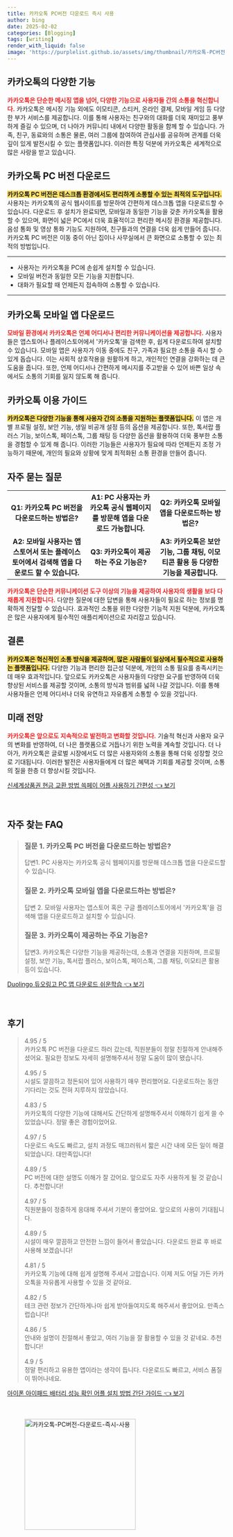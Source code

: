 ```yaml
---
title: 카카오톡 PC버전 다운로드 즉시 사용
author: bing
date: 2025-02-02
categories: [Blogging]
tags: [writing]
render_with_liquid: false
image: 'https://purplelist.github.io/assets/img/thumbnail/카카오톡-PC버전-다운로드-즉시-사용.webp'
---
```



<h2 id='카카오톡의 다양한 기능'>카카오톡의 다양한 기능</h2>

<p><b><span style="color: #ee2323;">카카오톡은 단순한 메시징 앱을 넘어, 다양한 기능으로 사용자들 간의 소통을 혁신합니다.</span></b> 카카오톡은 메시징 기능 외에도 이모티콘, 스티커, 온라인 결제, 모바일 게임 등 다양한 부가 서비스를 제공합니다. 이를 통해 사용자는 친구와의 대화를 더욱 재미있고 풍부하게 즐길 수 있으며, 더 나아가 커뮤니티 내에서 다양한 활동을 함께 할 수 있습니다. 가족, 친구, 동료와의 소통은 물론, 여러 그룹에 참여하여 관심사를 공유하며 관계를 더욱 깊이 있게 발전시킬 수 있는 플랫폼입니다. 이러한 특징 덕분에 카카오톡은 세계적으로 많은 사랑을 받고 있습니다.</p>

<h2 id='카카오톡 PC 버전 다운로드'>카카오톡 PC 버전 다운로드</h2>

<p><b><span style="background-color: #ffe066;">카카오톡 PC 버전은 데스크톱 환경에서도 편리하게 소통할 수 있는 최적의 도구입니다.</span></b> 사용자는 카카오톡의 공식 웹사이트를 방문하여 간편하게 데스크톱 앱을 다운로드할 수 있습니다. 다운로드 후 설치가 완료되면, 모바일과 동일한 기능을 갖춘 카카오톡을 활용할 수 있으며, 화면이 넓은 PC에서 더욱 효율적이고 편리한 메시징 환경을 제공합니다. 음성 통화 및 영상 통화 기능도 지원하여, 친구들과의 연결을 더욱 쉽게 만들어 줍니다. 카카오톡 PC 버전은 이동 중이 아닌 집이나 사무실에서 큰 화면으로 소통할 수 있는 최적의 방법입니다.</p>

<hr />

<ul>
    <li>사용자는 카카오톡을 PC에 손쉽게 설치할 수 있습니다.</li>
    <li>모바일 버전과 동일한 모든 기능을 지원합니다.</li>
    <li>대화가 필요할 때 언제든지 접속하여 소통할 수 있습니다.</li>
</ul>

<hr />

<h2 id='카카오톡 모바일 앱 다운로드'>카카오톡 모바일 앱 다운로드</h2>

<p><b><span style="color: #ee2323;">모바일 환경에서 카카오톡은 언제 어디서나 편리한 커뮤니케이션을 제공합니다.</span></b> 사용자들은 앱스토어나 플레이스토어에서 '카카오톡'을 검색한 후, 쉽게 다운로드하여 설치할 수 있습니다. 모바일 앱은 사용자가 이동 중에도 친구, 가족과 필요한 소통을 즉시 할 수 있게 돕습니다. 이는 사회적 상호작용을 원활하게 하고, 개인적인 연결을 강화하는 데 큰 도움을 줍니다. 또한, 언제 어디서나 간편하게 메시지를 주고받을 수 있어 바쁜 일상 속에서도 소통의 기회를 잃지 않도록 해 줍니다.</p>

<h2 id='카카오톡 이용 가이드'>카카오톡 이용 가이드</h2>

<p><b><span style="background-color: #ffe066;">카카오톡은 다양한 기능을 통해 사용자 간의 소통을 지원하는 플랫폼입니다.</span></b> 이 앱은 개별 프로필 설정, 보안 기능, 생일 비공개 설정 등의 옵션을 제공합니다. 또한, 톡서랍 플러스 기능, 보이스톡, 페이스톡, 그룹 채팅 등 다양한 옵션을 활용하여 더욱 풍부한 소통을 경험할 수 있게 해 줍니다. 이러한 기능들은 사용자가 필요에 따라 언제든지 조정 가능하기 때문에, 개인의 필요와 상황에 맞게 최적화된 소통 환경을 만들어 줍니다.</p>

<h2 id='자주 묻는 질문'>자주 묻는 질문</h2>

<table>
    <tr>
        <td style="text-align: center; height: 17px;"><b>Q1: 카카오톡 PC 버전을 다운로드하는 방법은?</b></td>
        <td style="text-align: center; height: 17px;"><b>A1: PC 사용자는 카카오톡 공식 웹페이지를 방문해 앱을 다운로드 가능합니다.</b></td>
        <td style="text-align: center; height: 17px;"><b>Q2: 카카오톡 모바일 앱을 다운로드하는 방법은?</b></td>
    </tr>
    <tr>
        <td style="text-align: center; height: 17px;"><b>A2: 모바일 사용자는 앱스토어서 또는 플레이스토어에서 검색해 앱을 다운로드 할 수 있습니다.</b></td>
        <td style="text-align: center; height: 17px;"><b>Q3: 카카오톡이 제공하는 주요 기능은?</b></td>
        <td style="text-align: center; height: 17px;"><b>A3: 카카오톡은 보안 기능, 그룹 채팅, 이모티콘 활용 등 다양한 기능을 제공합니다.</b></td>
    </tr>
</table>

<p><b><span style="color: #ee2323;">카카오톡은 단순한 커뮤니케이션 도구 이상의 기능을 제공하여 사용자의 생활을 보다 다채롭게 지원합니다.</span></b> 다양한 질문에 대한 답변을 통해 사용자들이 필요로 하는 정보를 명확하게 전달할 수 있습니다. 효과적인 소통을 위한 다양한 기능적 지원 덕분에, 카카오톡은 많은 사용자에게 필수적인 애플리케이션으로 자리잡고 있습니다.</p>

<h2 id='결론'>결론</h2>

<p><b><span style="background-color: #ffe066;">카카오톡은 혁신적인 소통 방식을 제공하며, 많은 사람들이 일상에서 필수적으로 사용하는 플랫폼입니다.</span></b> 다양한 기능과 편리한 접근성 덕분에, 개인의 소통 필요를 충족시키는 데 매우 효과적입니다. 앞으로도 카카오톡은 사용자들의 다양한 요구를 반영하여 더욱 향상된 서비스를 제공할 것이며, 소통의 방식과 범위를 넓혀 나갈 것입니다. 이를 통해 사용자들은 언제 어디서나 더욱 유연하고 자유롭게 소통할 수 있을 것입니다.</p>

<h2 id='미래 전망'>미래 전망</h2>

<p><b><span style="color: #ee2323;">카카오톡은 앞으로도 지속적으로 발전하고 변화할 것입니다.</span></b> 기술적 혁신과 사용자 요구의 변화를 반영하여, 더 나은 플랫폼으로 거듭나기 위한 노력을 계속할 것입니다. 더 나아가, 카카오톡은 글로벌 시장에서도 더 많은 사용자와의 소통을 통해 더욱 성장할 것으로 기대됩니다. 이러한 발전은 사용자들에게 더 많은 혜택과 기회를 제공할 것이며, 소통의 질을 한층 더 향상시킬 것입니다.</p>


<p><a class="click-button" title="신세계상품권 현금 교환 방법 쓱페이 어플 사용하기 간편성" href="https://purplelist.github.io/posts/%EC%8B%A0%EC%84%B8%EA%B3%84%EC%83%81%ED%92%88%EA%B6%8C-%ED%98%84%EA%B8%88-%EA%B5%90%ED%99%98-%EB%B0%A9%EB%B2%95-%EC%93%B1%ED%8E%98%EC%9D%B4-%EC%96%B4%ED%94%8C-%EC%82%AC%EC%9A%A9%ED%95%98%EA%B8%B0-%EA%B0%84%ED%8E%B8%EC%84%B1/" rel="dofollow">신세계상품권 현금 교환 방법 쓱페이 어플 사용하기 간편성 👈 보기</a></p><br>
<h2 id='자주_찾는_FAQ'>자주 찾는 FAQ</h2>
<div itemscope="" itemtype="https://schema.org/FAQPage"> 
<blockquote> 
<div itemscope="" itemprop="mainEntity" itemtype="https://schema.org/Question"> 
<h3 itemprop="name">질문 1. 카카오톡 PC 버전을 다운로드하는 방법은?</h3> 
<div itemscope="" itemprop="acceptedAnswer" itemtype="https://schema.org/Answer"> 
<span itemprop="text"> 
<p>답변1. PC 사용자는 카카오톡 공식 웹페이지를 방문해 데스크톱 앱을 다운로드할 수 있습니다.</p> 
</span> 
</div> 
</div> 

<div itemscope="" itemprop="mainEntity" itemtype="https://schema.org/Question"> 
<h3 itemprop="name">질문 2. 카카오톡 모바일 앱을 다운로드하는 방법은?</h3> 
<div itemscope="" itemprop="acceptedAnswer" itemtype="https://schema.org/Answer"> 
<span itemprop="text"> 
<p>답변 2. 모바일 사용자는 앱스토어 혹은 구글 플레이스토어에서 '카카오톡'을 검색해 앱을 다운로드하고 설치할 수 있습니다.</p> 
</span> 
</div> 
</div> 

<div itemscope="" itemprop="mainEntity" itemtype="https://schema.org/Question"> 
<h3 itemprop="name">질문 3. 카카오톡이 제공하는 주요 기능은?</h3> 
<div itemscope="" itemprop="acceptedAnswer" itemtype="https://schema.org/Answer"> 
<span itemprop="text"> 
<p>답변3. 카카오톡은 다양한 기능을 제공하는데, 소통과 연결을 지원하며, 프로필 설정, 보안 기능, 톡서랍 플러스, 보이스톡, 페이스톡, 그룹 채팅, 이모티콘 활용 등이 있습니다.</p> 
</span> 
</div> 
</div> 
</blockquote> 
</div>
<p><a class="click-button" title="Duolingo 듀오링고 PC 앱 다운로드 쉬운학습" href="https://purplelist.github.io/posts/Duolingo-%EB%93%80%EC%98%A4%EB%A7%81%EA%B3%A0-PC-%EC%95%B1-%EB%8B%A4%EC%9A%B4%EB%A1%9C%EB%93%9C-%EC%89%AC%EC%9A%B4%ED%95%99%EC%8A%B5/" rel="dofollow">Duolingo 듀오링고 PC 앱 다운로드 쉬운학습 👈 보기</a></p><br>
<h2 id='후기'>후기</h2>
<div itemscope itemtype="https://schema.org/Product">
  <blockquote>
  <div itemprop="review" itemscope itemtype="https://schema.org/Review">
      <div itemprop="reviewRating" itemscope itemtype="https://schema.org/Rating"> <span itemprop="ratingValue">4.95</span> / <span itemprop="bestRating">5</span> </div>
      <span itemprop="reviewBody">카카오톡 PC 버전을 다운로드 하러 갔는데, 직원분들이 정말 친절하게 안내해주셨어요. 필요한 정보도 자세히 설명해주셔서 정말 도움이 많이 됐습니다.</span>
  </div>
  <br>
  <div itemprop="review" itemscope itemtype="https://schema.org/Review">
      <div itemprop="reviewRating" itemscope itemtype="https://schema.org/Rating"> <span itemprop="ratingValue">4.95</span> / <span itemprop="bestRating">5</span> </div>
      <span itemprop="reviewBody">시설도 깔끔하고 정돈되어 있어 사용하기 매우 편리했어요. 다운로드하는 동안 기다리는 것도 전혀 지루하지 않았습니다.</span>
  </div>
  <br>
  <div itemprop="review" itemscope itemtype="https://schema.org/Review">
      <div itemprop="reviewRating" itemscope itemtype="https://schema.org/Rating"> <span itemprop="ratingValue">4.83</span> / <span itemprop="bestRating">5</span> </div>
      <span itemprop="reviewBody">카카오톡의 다양한 기능에 대해서도 간단하게 설명해주셔서 이해하기 쉽게 쓸 수 있었습니다. 정말 좋은 경험이었어요.</span>
  </div>
  <br>
  <div itemprop="review" itemscope itemtype="https://schema.org/Review">
      <div itemprop="reviewRating" itemscope itemtype="https://schema.org/Rating"> <span itemprop="ratingValue">4.97</span> / <span itemprop="bestRating">5</span> </div>
      <span itemprop="reviewBody">다운로드 속도도 빠르고, 설치 과정도 매끄러워서 짧은 시간 내에 모든 일이 해결되었습니다. 대만족입니다!</span>
  </div>
  <br>
  <div itemprop="review" itemscope itemtype="https://schema.org/Review">
      <div itemprop="reviewRating" itemscope itemtype="https://schema.org/Rating"> <span itemprop="ratingValue">4.89</span> / <span itemprop="bestRating">5</span> </div>
      <span itemprop="reviewBody">PC 버전에 대한 설명도 이해가 잘 갔어요. 앞으로도 자주 사용하게 될 것 같습니다. 추천합니다!</span>
  </div>
  <br>
  <div itemprop="review" itemscope itemtype="https://schema.org/Review">
      <div itemprop="reviewRating" itemscope itemtype="https://schema.org/Rating"> <span itemprop="ratingValue">4.97</span> / <span itemprop="bestRating">5</span> </div>
      <span itemprop="reviewBody">직원분들이 정중하게 응대해 주셔서 기분이 좋았어요. 앞으로의 사용이 기대됩니다.</span>
  </div>
  <br>
  <div itemprop="review" itemscope itemtype="https://schema.org/Review">
      <div itemprop="reviewRating" itemscope itemtype="https://schema.org/Rating"> <span itemprop="ratingValue">4.89</span> / <span itemprop="bestRating">5</span> </div>
      <span itemprop="reviewBody">시설이 매우 깔끔하고 안전한 느낌이 들어서 좋았습니다. 다운로드 완료 후 바로 사용해 보겠습니다!</span>
  </div>
  <br>
  <div itemprop="review" itemscope itemtype="https://schema.org/Review">
      <div itemprop="reviewRating" itemscope itemtype="https://schema.org/Rating"> <span itemprop="ratingValue">4.81</span> / <span itemprop="bestRating">5</span> </div>
      <span itemprop="reviewBody">카카오톡 기능에 대해 쉽게 설명해 주셔서 고맙습니다. 이제 저도 어딜 가든 카카오톡을 자유롭게 사용할 수 있을 것 같아요.</span>
  </div>
  <br>
  <div itemprop="review" itemscope itemtype="https://schema.org/Review">
      <div itemprop="reviewRating" itemscope itemtype="https://schema.org/Rating"> <span itemprop="ratingValue">4.82</span> / <span itemprop="bestRating">5</span> </div>
      <span itemprop="reviewBody">테크 관련 정보가 간단하게나마 쉽게 받아들여지도록 해주셔서 좋았어요. 만족스럽습니다!</span>
  </div>
  <br>
  <div itemprop="review" itemscope itemtype="https://schema.org/Review">
      <div itemprop="reviewRating" itemscope itemtype="https://schema.org/Rating"> <span itemprop="ratingValue">4.86</span> / <span itemprop="bestRating">5</span> </div>
      <span itemprop="reviewBody">안내와 설명이 친절해서 좋았고, 여러 기능을 잘 활용할 수 있을 것 같네요. 추천합니다!</span>
  </div>
  <br>
  <div itemprop="review" itemscope itemtype="https://schema.org/Review">
      <div itemprop="reviewRating" itemscope itemtype="https://schema.org/Rating"> <span itemprop="ratingValue">4.9</span> / <span itemprop="bestRating">5</span> </div>
      <span itemprop="reviewBody">정말 편리하고 유용한 앱이라는 생각이 듭니다. 다운로드도 빠르고, 서비스 품질이 뛰어나네요.</span>
  </div>
  </blockquote>
</div>
<p><a class="click-button" title="아이폰 아이패드 배터리 성능 확인 어플 설치 방법 간단 가이드" href="https://purplelist.github.io/posts/%EC%95%84%EC%9D%B4%ED%8F%B0-%EC%95%84%EC%9D%B4%ED%8C%A8%EB%93%9C-%EB%B0%B0%ED%84%B0%EB%A6%AC-%EC%84%B1%EB%8A%A5-%ED%99%95%EC%9D%B8-%EC%96%B4%ED%94%8C-%EC%84%A4%EC%B9%98-%EB%B0%A9%EB%B2%95-%EA%B0%84%EB%8B%A8-%EA%B0%80%EC%9D%B4%EB%93%9C/" rel="dofollow">아이폰 아이패드 배터리 성능 확인 어플 설치 방법 간단 가이드 👈 보기</a></p><br>
<figure class="image"><img src="https://purplelist.github.io/assets/img/thumbnail/카카오톡-PC버전-다운로드-즉시-사용.webp" alt="카카오톡-PC버전-다운로드-즉시-사용" width="256" height="256"></figure>